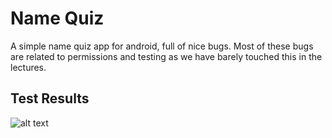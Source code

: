 # Name Quiz 

A simple name quiz app for android, full of nice bugs.
Most of these bugs are related to permissions and testing as we have barely touched this in the lectures.

## Test Results

![alt text](https://github.com/H585001/NameQuizRevison/edit/master/MainTest.png?raw=true)
